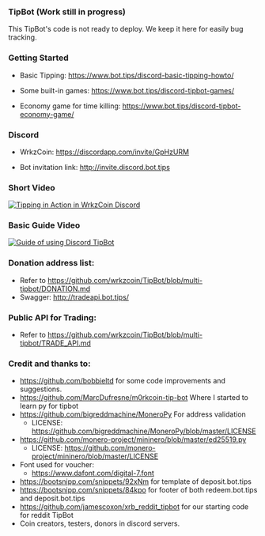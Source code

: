 ### TipBot (Work still in progress)

This TipBot's code is not ready to deploy. We keep it here for easily bug tracking.

### Getting Started

* Basic Tipping: <https://www.bot.tips/discord-basic-tipping-howto/>

* Some built-in games: <https://www.bot.tips/discord-tipbot-games/>

* Economy game for time killing: <https://www.bot.tips/discord-tipbot-economy-game/>

### Discord

* WrkzCoin: <https://discordapp.com/invite/GpHzURM>

* Bot invitation link: http://invite.discord.bot.tips

### Short Video

[![Tipping in Action in WrkzCoin Discord](https://img.youtube.com/vi/qg9CURyD7uc/0.jpg)](https://www.youtube.com/watch?v=qg9CURyD7uc)

### Basic Guide Video

[![Guide of using Discord TipBot](https://img.youtube.com/vi/Htg6HKLmPZ0/0.jpg)](https://www.youtube.com/watch?v=Htg6HKLmPZ0)

### Donation address list:

* Refer to <https://github.com/wrkzcoin/TipBot/blob/multi-tipbot/DONATION.md>
* Swagger: <http://tradeapi.bot.tips/>

### Public API for Trading:
* Refer to <https://github.com/wrkzcoin/TipBot/blob/multi-tipbot/TRADE_API.md>

### Credit and thanks to:

* <https://github.com/bobbieltd> for some code improvements and suggestions.
* <https://github.com/MarcDufresne/m0rkcoin-tip-bot> Where I started to learn py for tipbot
* <https://github.com/bigreddmachine/MoneroPy> For address validation
  * LICENSE: <https://github.com/bigreddmachine/MoneroPy/blob/master/LICENSE>
* <https://github.com/monero-project/mininero/blob/master/ed25519.py>
  * LICENSE: <https://github.com/monero-project/mininero/blob/master/LICENSE>
* Font used for voucher:
  * <https://www.dafont.com/digital-7.font>
* https://bootsnipp.com/snippets/92xNm for template of deposit.bot.tips
* https://bootsnipp.com/snippets/84kpo for footer of both redeem.bot.tips and deposit.bot.tips
* https://github.com/jamescoxon/xrb_reddit_tipbot for our starting code for reddit TipBot
* Coin creators, testers, donors in discord servers.
